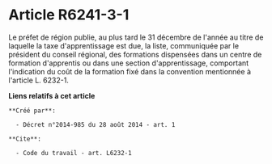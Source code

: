 # Article R6241-3-1

Le préfet de région publie, au plus tard le 31 décembre de l'année au titre de laquelle la taxe d'apprentissage est due, la
liste, communiquée par le président du conseil régional, des formations dispensées dans un centre de formation d'apprentis ou
dans une section d'apprentissage, comportant l'indication du coût de la formation fixé dans la convention mentionnée à
l'article L. 6232-1.

**Liens relatifs à cet article**

	**Créé par**:

	  - Décret n°2014-985 du 28 août 2014 - art. 1

	**Cite**:

	  - Code du travail - art. L6232-1
